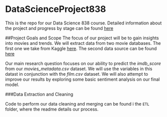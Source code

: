 # DataScienceProject838
This is the repo for our Data Science 838 course. Detailed information about
the project and progress by stage can be found [here](https://sites.google.com/site/cs838datascienceprojectmovie/)

##Project Goals and Scope
The focus of our project will be to gain insights into movies and trends. We
will extract data from two movie databases. The first one we take from Kaggle
[here](https://www.kaggle.com/deepmatrix/imdb-5000-movie-dataset). The second
data source can be found
[here](https://perso.telecom-paristech.fr/eagan/class/igr204/datasets) 

Our main research question focuses on our ability to predict the *imdb_score*
from our *movies_metadata.csv* dataset. We will use the variables in this
datast in conjunction with the *film.csv* dataset. We will also attempt to
improve our results by exploring some basic sentiment analysis on our final
model. 


###Data Extraction and Cleaning

Code to perform our data cleaning and merging can be found i the ```ETL``` folder,
where the readme details our process.


